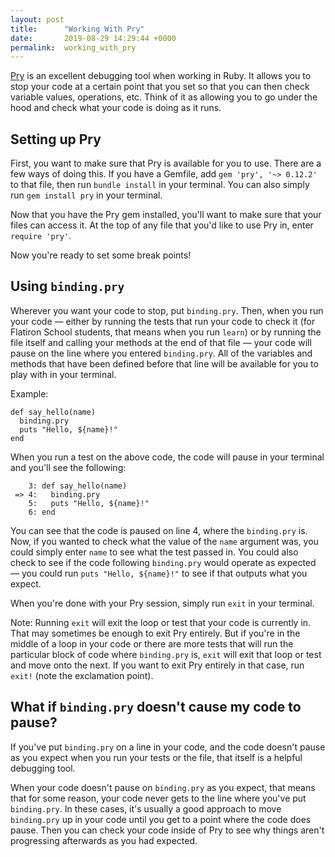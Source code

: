 ```yaml
---
layout: post
title:      "Working With Pry"
date:       2019-08-29 14:29:44 +0000
permalink:  working_with_pry
---
```



[Pry](https://github.com/pry/pry) is an excellent debugging tool when working in Ruby. It allows you to stop your code at a certain point that you set so that you can then check variable values, operations, etc. Think of it as allowing you to go under the hood and check what your code is doing as it runs.

## Setting up Pry
First, you want to make sure that Pry is available for you to use. There are a few ways of doing this. If you have a Gemfile, add `gem 'pry', '~> 0.12.2'` to that file, then run `bundle install` in your terminal. You can also simply run `gem install pry` in your terminal.

Now that you have the Pry gem installed, you'll want to make sure that your files can access it. At the top of any file that you'd like to use Pry in, enter `require 'pry'`.

Now you're ready to set some break points!

## Using `binding.pry`
Wherever you want your code to stop, put `binding.pry`. Then, when you run your code — either by running the tests that run your code to check it (for Flatiron School students, that means when you run `learn`) or by running the file itself and calling your methods at the end of that file — your code will pause on the line where you entered `binding.pry`. All of the variables and methods that have been defined before that line will be available for you to play with in your terminal.

Example:

```
def say_hello(name)
  binding.pry
  puts "Hello, ${name}!"
end
```

When you run a test on the above code, the code will pause in your terminal and you'll see the following:

```
    3: def say_hello(name)
 => 4:   binding.pry
    5:   puts "Hello, ${name}!"
    6: end
```

You can see that the code is paused on line 4, where the `binding.pry` is. Now, if you wanted to check what the value of the `name` argument was, you could simply enter `name` to see what the test passed in. You could also check to see if the code following `binding.pry` would operate as expected — you could run `puts "Hello, ${name}!"` to see if that outputs what you expect.

When you're done with your Pry session, simply run `exit` in your terminal.

Note: Running `exit` will exit the loop or test that your code is currently in. That may sometimes be enough to exit Pry entirely. But if you're in the middle of a loop in your code or there are more tests that will run the particular block of code where `binding.pry` is, `exit` will exit that loop or test and move onto the next. If you want to exit Pry entirely in that case, run `exit!` (note the exclamation point).

## What if `binding.pry` doesn't cause my code to pause?
If you've put `binding.pry` on a line in your code, and the code doesn't pause as you expect when you run your tests or the file, that itself is a helpful debugging tool.

When your code doesn't pause on `binding.pry` as you expect, that means that for some reason, your code never gets to the line where you've put `binding.pry`. In these cases, it's usually a good approach to move `binding.pry` up in your code until you get to a point where the code does pause. Then you can check your code inside of Pry to see why things aren't progressing afterwards as you had expected.

